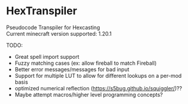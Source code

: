 # HexTranspiler
Pseudocode Transpiler for Hexcasting
<br>
Current minecraft version supported: 1.20.1

TODO:
- Great spell import support
- Fuzzy matching cases (ex: allow fireball to match Fireball)
- Better error messages/messages for bad input
- Support for multiple LUT to allow for different lookups on a per-mod basis
- optimized numerical reflection (https://s5bug.github.io/squiggler/)??
- Maybe attempt macros/higher level programming concepts?
